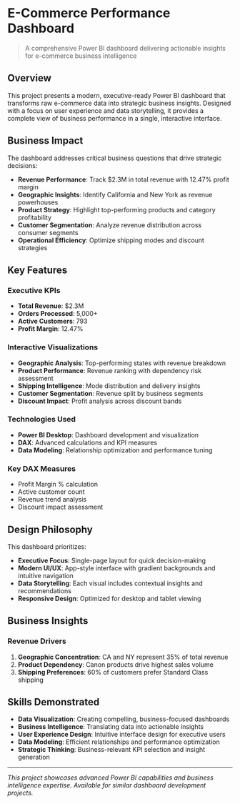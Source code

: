 # E-Commerce Performance Dashboard

> A comprehensive Power BI dashboard delivering actionable insights for e-commerce business intelligence

## Overview

This project presents a modern, executive-ready Power BI dashboard that transforms raw e-commerce data into strategic business insights. Designed with a focus on user experience and data storytelling, it provides a complete view of business performance in a single, interactive interface.

## Business Impact

The dashboard addresses critical business questions that drive strategic decisions:

- **Revenue Performance**: Track $2.3M in total revenue with 12.47% profit margin
- **Geographic Insights**: Identify California and New York as revenue powerhouses  
- **Product Strategy**: Highlight top-performing products and category profitability
- **Customer Segmentation**: Analyze revenue distribution across consumer segments
- **Operational Efficiency**: Optimize shipping modes and discount strategies

## Key Features

### Executive KPIs
- **Total Revenue**: $2.3M
- **Orders Processed**: 5,000+
- **Active Customers**: 793
- **Profit Margin**: 12.47%

### Interactive Visualizations
- **Geographic Analysis**: Top-performing states with revenue breakdown
- **Product Performance**: Revenue ranking with dependency risk assessment
- **Shipping Intelligence**: Mode distribution and delivery insights
- **Customer Segmentation**: Revenue split by business segments
- **Discount Impact**: Profit analysis across discount bands

### Technologies Used
- **Power BI Desktop**: Dashboard development and visualization
- **DAX**: Advanced calculations and KPI measures
- **Data Modeling**: Relationship optimization and performance tuning

### Key DAX Measures
- Profit Margin % calculation
- Active customer count
- Revenue trend analysis
- Discount impact assessment

## Design Philosophy

This dashboard prioritizes:
- **Executive Focus**: Single-page layout for quick decision-making
- **Modern UI/UX**: App-style interface with gradient backgrounds and intuitive navigation
- **Data Storytelling**: Each visual includes contextual insights and recommendations
- **Responsive Design**: Optimized for desktop and tablet viewing

## Business Insights

### Revenue Drivers
1. **Geographic Concentration**: CA and NY represent 35% of total revenue
2. **Product Dependency**: Canon products drive highest sales volume
3. **Shipping Preferences**: 60% of customers prefer Standard Class shipping

## Skills Demonstrated

- **Data Visualization**: Creating compelling, business-focused dashboards
- **Business Intelligence**: Translating data into actionable insights
- **User Experience Design**: Intuitive interface design for executive users
- **Data Modeling**: Efficient relationships and performance optimization
- **Strategic Thinking**: Business-relevant KPI selection and insight generation

---

*This project showcases advanced Power BI capabilities and business intelligence expertise. Available for similar dashboard development projects.*